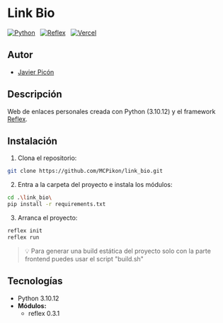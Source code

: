 # Link Bio

[![Python](https://img.shields.io/badge/Python-3.10%2B-yellow?style=for-the-badge&logo=python&logoColor=white&labelColor=101010)](https://www.python.org/) &nbsp;
[![Reflex](https://img.shields.io/badge/Reflex-0.3.4+-5646ED?style=for-the-badge&logo=python&logoColor=white&labelColor=101010)](https://reflex.dev) &nbsp;
[![Vercel](https://img.shields.io/badge/Vercel-static-gray?style=for-the-badge&logo=vercel&logoColor=white&labelColor=101010)](https://vercel.com)

## Autor

* [Javier Picón](https://github.com/MCPikon)

## Descripción

Web de enlaces personales creada con Python (3.10.12) y el framework [Reflex](https://reflex.dev).

## Instalación

1. Clona el repositorio:

```bash
git clone https://github.com/MCPikon/link_bio.git
```

2. Entra a la carpeta del proyecto e instala los módulos:

```bash
cd .\link_bio\
pip install -r requirements.txt
```

3. Arranca el proyecto:

```bash
reflex init
reflex run
```

> 💡 Para generar una build estática del proyecto solo con la parte frontend puedes usar el script "build.sh"

## Tecnologías

* Python 3.10.12
* **Módulos:**
  * reflex 0.3.1
